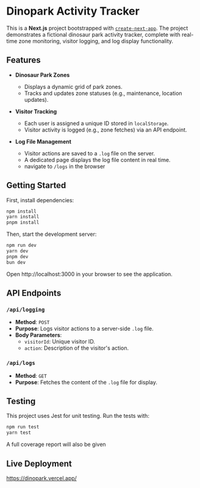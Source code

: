 # Dinopark Activity Tracker

This is a **Next.js** project bootstrapped with [`create-next-app`](https://nextjs.org/docs/app/api-reference/cli/create-next-app). The project demonstrates a fictional dinosaur park activity tracker, complete with real-time zone monitoring, visitor logging, and log display functionality.

## Features

- **Dinosaur Park Zones**
  - Displays a dynamic grid of park zones.
  - Tracks and updates zone statuses (e.g., maintenance, location updates).

- **Visitor Tracking**
  - Each user is assigned a unique ID stored in `localStorage`.
  - Visitor activity is logged (e.g., zone fetches) via an API endpoint.

- **Log File Management**
  - Visitor actions are saved to a `.log` file on the server.
  - A dedicated page displays the log file content in real time.
  - navigate to `/logs` in the browser


## Getting Started

First, install dependencies:

```bash
npm install
yarn install
pnpm install
```
Then, start the development server:

```bash
npm run dev
yarn dev
pnpm dev
bun dev
```
Open http://localhost:3000 in your browser to see the application.

## API Endpoints

### `/api/logging`
- **Method**: `POST`
- **Purpose**: Logs visitor actions to a server-side `.log` file.
- **Body Parameters**:
  - `visitorId`: Unique visitor ID.
  - `action`: Description of the visitor's action.

### `/api/logs`
- **Method**: `GET`
- **Purpose**: Fetches the content of the `.log` file for display.


## Testing

This project uses Jest for unit testing. Run the tests with:

```bash
npm run test
yarn test
```
A full coverage report will also be given

## Live Deployment

https://dinopark.vercel.app/